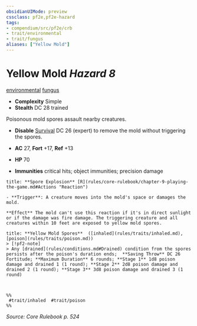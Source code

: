 ```yaml
---
obsidianUIMode: preview
cssclass: pf2e,pf2e-hazard
tags:
- compendium/src/pf2e/crb
- trait/environmental
- trait/fungus
aliases: ["Yellow Mold"]
---
```

# Yellow Mold *Hazard 8*  
[environmental](rules/traits/environmental.md "Environmental Hazard Trait")  [fungus](rules/traits/fungus-b1.md "Fungus Creature Type Trait")  

- **Complexity** Simple
- **Stealth** DC 28 trained  

Poisonous mold spores assault nearby creatures.

- **Disable** [Survival](compendium/skills.md#Survival) DC 26 (expert) to remove the mold without triggering the spores.  

- **AC** 27, **Fort** +17, **Ref** +13
- **HP** 70
- **Immunities** critical hits; object immunities; precision damage

```ad-embed-ability
title: **Spore Explosion** [R](rules/core-rulebook/chapter-9-playing-the-game.md#Actions "Reaction")

- **Trigger**: A creature moves into the mold's space or damages the mold.

**Effect** The mold can't use this reaction if it's in direct sunlight or if the damage was fire damage. The triggering creature and all creatures within 10 feet are exposed to yellow mold spores.
```
```ad-embed-ability
title: **Yellow Mold Spores**  ([inhaled](rules/traits/inhaled.md), [poison](rules/traits/poison.md))
> [!pf2-note] 
> Any [drained](rules/conditions.md#Drained) condition from the spores persists after the poison's duration ends;  **Saving Throw** DC 26 Fortitude; **Maximum Duration** 6 rounds; **Stage 1** 1d8 poison damage and drained 1 (1 round); **Stage 2** 2d8 poison damage and drained 2 (1 round); **Stage 3** 3d8 poison damage and drained 3 (1 round)


  
%%
 #trait/inhaled  #trait/poison 
%%
```

*Source: Core Rulebook p. 524*